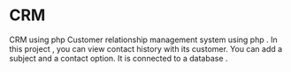 # CRM
CRM using php
Customer relationship management system using php . 
In this project , you can view contact history with its customer.
You can add a subject and a contact option.
It is connected to a database .

